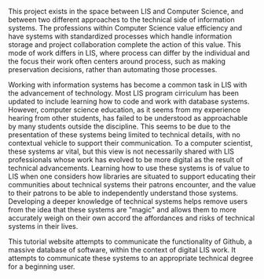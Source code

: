 This project exists in the space between LIS and Computer Science, and
between two different approaches to the technical side of
information systems. The professions within Computer Science value efficiency
and have systems with standardized processes which handle information storage and project collaboration complete the action of this value. This mode of work differs in LIS, where process can differ by the individual
and the focus their work often centers around process, such as making preservation decisions, rather than automating those processes.

Working with information systems has become a common task in LIS
with the advancement of technology. Most LIS program cirriculum has been updated
to include learning how to code and work with database systems. However,
computer science education, as it seems from my experience hearing from other students, has failed to be
understood as approachable by many students outside the discipline. This
seems to be due to the presentation of these systems being limited to technical
details, with no contextual vehicle to support their communication. To a computer
scientist, these systems ar vital, but this view is not necessarily shared with LIS professionals
whose work has evolved to be more digital as the result of technical advancements. Learning how to use these systems is of value to LIS when one considers how libraries are situated to support educating their communities about technical systems their patrons encounter, and the value to their patrons
to be able to independently understand those systems. Developing a deeper knowledge of technical systems helps
remove users from the idea that these systems are "magic" and allows them to more accurately weigh on their own accord the affordances and risks of technical systems in their lives.

This tutorial website attempts to communicate the functionality of Github,
a massive database of software, within the context of digital LIS work. It
attempts to communicate these systems to an appropriate technical degree for
a beginning user. 
